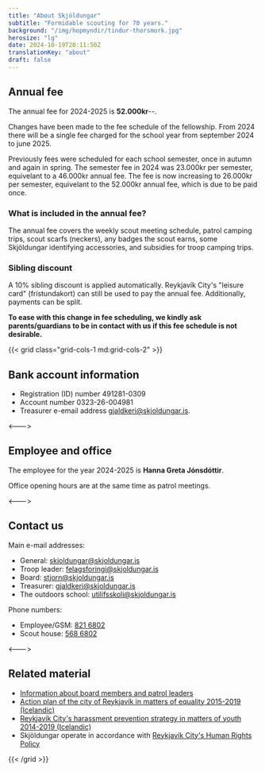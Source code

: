 ```yaml
---
title: "About Skjöldungar"
subtitle: "Formidable scouting for 70 years."
background: "/img/hopmyndir/tindur-thorsmork.jpg"
herosize: "lg"
date: 2024-10-19T20:11:50Z
translationKey: "about"
draft: false
---
```


## Annual fee

The annual fee for 2024-2025 is **52.000kr**--.

Changes have been made to the fee schedule of the fellowship. From 2024 there will be a single fee charged for the school year from september 2024 to june 2025.

Previously fees were scheduled for each school semester, once in autumn and again in spring. The semester fee in 2024 was 23.000kr per semester, equivelant to a 46.000kr annual fee. The fee is now increasing to 26.000kr per semester, equivelant to the 52.000kr annual fee, which is due to be paid once.

### What is included in the annual fee?

The annual fee covers the weekly scout meeting schedule, patrol camping trips, scout scarfs (neckers), any badges the scout earns, some Skjöldungar identifying accessories, and subsidies for troop camping trips.

### Sibling discount

A 10% sibling discount is applied automatically. Reykjavík City's "leisure card" (frístundakort) can still be used to pay the annual fee. Additionally, payments can be split.

**To ease with this change in fee scheduling, we kindly ask parents/guardians to be in contact with us if this fee schedule is not desirable.**

{{< grid class="grid-cols-1 md:grid-cols-2" >}}

## Bank account information

-   Registration (ID) number 491281-0309
-   Account number 0323-26-004981
-   Treasurer e-email address gjaldkeri@skjoldungar.is.

<--->

## Employee and office

The employee for the year 2024-2025 is **Hanna Greta Jónsdóttir**.

Office opening hours are at the same time as patrol meetings.

<--->

## Contact us

Main e-mail addresses:

-   General: skjoldungar@skjoldungar.is
-   Troop leader: felagsforingi@skjoldungar.is
-   Board: stjorn@skjoldungar.is
-   Treasurer: gjaldkeri@skjoldungar.is
-   The outdoors school: utilifsskoli@skjoldungar.is

Phone numbers:

-   Employee/GSM: [821 6802](tel:+3548216802)
-   Scout house: [568 6802](tel:+3545686802)

<--->

## Related material

-   [Information about board members and patrol leaders](/en/volunteer-scouts)
-   [Action plan of the city of Reykjavík in matters of equality 2015-2019 (Icelandic)](https://reykjavik.is/sites/default/files/ymis_skjol/skjol_utgefid_efni/adgerdaaaetlun_reykjavikurborgar_i_jafnrettismalum_2015-2019.pdf)
-   [Reykjavík City's harassment prevention strategy in matters of youth 2014-2019 (Icelandic)](https://reykjavik.is/sites/default/files/forvarnastefna_reykjavikur_net.pdf)
-   Skjöldungar operate in accordance with [Reykjavík City's Human Rights Policy](https://reykjavik.is/en/human-rights-policy)

{{< /grid >}}

